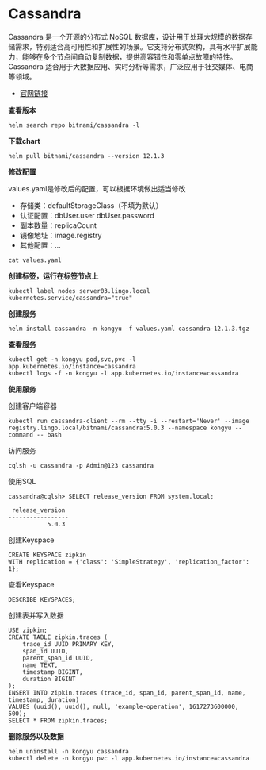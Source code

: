 # Cassandra

Cassandra 是一个开源的分布式 NoSQL 数据库，设计用于处理大规模的数据存储需求，特别适合高可用性和扩展性的场景。它支持分布式架构，具有水平扩展能力，能够在多个节点间自动复制数据，提供高容错性和零单点故障的特性。Cassandra 适合用于大数据应用、实时分析等需求，广泛应用于社交媒体、电商等领域。

- [官网链接](https://cassandra.apache.org/)

**查看版本**

```
helm search repo bitnami/cassandra -l
```

**下载chart**

```
helm pull bitnami/cassandra --version 12.1.3
```

**修改配置**

values.yaml是修改后的配置，可以根据环境做出适当修改

- 存储类：defaultStorageClass（不填为默认）
- 认证配置：dbUser.user dbUser.password
- 副本数量：replicaCount
- 镜像地址：image.registry
- 其他配置：...

```
cat values.yaml
```

**创建标签，运行在标签节点上**

```
kubectl label nodes server03.lingo.local kubernetes.service/cassandra="true"
```

**创建服务**

```
helm install cassandra -n kongyu -f values.yaml cassandra-12.1.3.tgz
```

**查看服务**

```
kubectl get -n kongyu pod,svc,pvc -l app.kubernetes.io/instance=cassandra
kubectl logs -f -n kongyu -l app.kubernetes.io/instance=cassandra
```

**使用服务**

创建客户端容器

```
kubectl run cassandra-client --rm --tty -i --restart='Never' --image  registry.lingo.local/bitnami/cassandra:5.0.3 --namespace kongyu --command -- bash
```

访问服务

```
cqlsh -u cassandra -p Admin@123 cassandra
```

使用SQL

```
cassandra@cqlsh> SELECT release_version FROM system.local;

 release_version
-----------------
           5.0.3
```

创建Keyspace

```
CREATE KEYSPACE zipkin
WITH replication = {'class': 'SimpleStrategy', 'replication_factor': 1};
```

查看Keyspace

```
DESCRIBE KEYSPACES;
```

创建表并写入数据

```
USE zipkin;
CREATE TABLE zipkin.traces (
    trace_id UUID PRIMARY KEY,
    span_id UUID,
    parent_span_id UUID,
    name TEXT,
    timestamp BIGINT,
    duration BIGINT
);
INSERT INTO zipkin.traces (trace_id, span_id, parent_span_id, name, timestamp, duration)
VALUES (uuid(), uuid(), null, 'example-operation', 1617273600000, 500);
SELECT * FROM zipkin.traces;
```

**删除服务以及数据**

```
helm uninstall -n kongyu cassandra
kubectl delete -n kongyu pvc -l app.kubernetes.io/instance=cassandra
```

